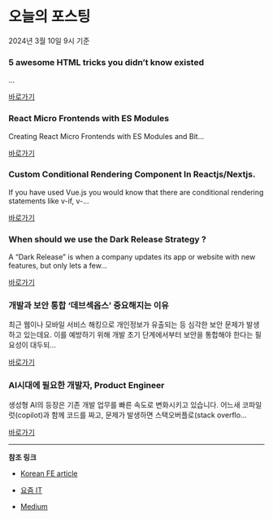 # 오늘의 포스팅 
2024년 3월 10일 9시 기준 

### 5 awesome HTML tricks you didn’t know existed 

 ... 

 [바로가기](https://medium.com/m/signin?actionUrl=https%3A%2F%2Fmedium.com%2F_%2Fbookmark%2Fp%2F9ab7cb6d8875&operation=register&redirect=https%3A%2F%2Fmedium.com%2F%40creativebyte%2F5-awesome-html-tricks-you-didnt-know-existed-9ab7cb6d8875&source=---------0-84----------frontend------bookmark_preview----c5d1c114_7709_4f07_a45c_cb9513593989-------) 

### React Micro Frontends with ES Modules 

 Creating React Micro Frontends with ES Modules and Bit... 

 [바로가기](https://medium.com/m/signin?actionUrl=https%3A%2F%2Fmedium.com%2F_%2Fbookmark%2Fp%2Fbfed32014d3c&operation=register&redirect=https%3A%2F%2Fblog.bitsrc.io%2Freact-micro-frontends-with-es-modules-bfed32014d3c&source=---------0-84----------reactjs------bookmark_preview----d5029e77_ff5f_486b_8d2e_f8e35f2a0d53-------) 

### Custom Conditional Rendering Component In Reactjs/Nextjs. 

 If you have used Vue.js you would know that there are conditional rendering statements like v-if, v-... 

 [바로가기](https://medium.com/m/signin?actionUrl=https%3A%2F%2Fmedium.com%2F_%2Fbookmark%2Fp%2Fcd8e92a7110a&operation=register&redirect=https%3A%2F%2Fmedium.com%2F%40zeesek%2Fcustom-conditional-rendering-component-in-reactjs-nextjs-cd8e92a7110a&source=---------0-84----------nextjs------bookmark_preview----420f8998_8258_4a5c_8d5d_30efc922aebe-------) 

### When should we use the Dark Release Strategy ? 

 A “Dark Release” is when a company updates its app or website with new features, but only lets a few... 

 [바로가기](https://medium.com/m/signin?actionUrl=https%3A%2F%2Fmedium.com%2F_%2Fbookmark%2Fp%2F546356ad949d&operation=register&redirect=https%3A%2F%2Fmedium.com%2F%40suresh9058%2Fwhen-should-we-use-the-dark-release-strategy-546356ad949d&source=---------0-84----------front_end_development------bookmark_preview----960ec3b5_d935_4348_b958_af111f40a952-------) 

### 개발과 보안 통합 ‘데브섹옵스’ 중요해지는 이유 

 최근 웹이나 모바일 서비스 해킹으로 개인정보가 유출되는 등 심각한 보안 문제가 발생하고 있는데요. 이를 예방하기 위해 개발 초기 단계에서부터 보안을 통합해야 한다는 필요성이 대두되... 

 [바로가기](https://yozm.wishket.com/magazine/detail/2487/) 

### AI시대에 필요한 개발자, Product Engineer 

 생성형 AI의 등장은 기존 개발 업무를 빠른 속도로 변화시키고 있습니다. 어느새 코파일럿(copilot)과 함께 코드를 짜고, 문제가 발생하면 스택오버플로(stack overflo... 

 [바로가기](https://yozm.wishket.com/magazine/detail/2485/) 

---

**참조 링크**

- [Korean FE article](https://kofearticle.substack.com) 

- [요즘 IT](https://yozm.wishket.com/magazine) 

- [Medium](https://medium.com) 

